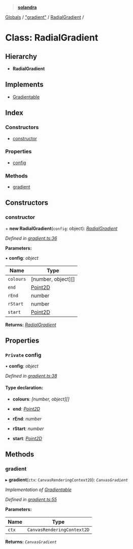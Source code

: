 > **[solandra](../README.md)**

[Globals](../README.md) / ["gradient"](../modules/_gradient_.md) / [RadialGradient](_gradient_.radialgradient.md) /

# Class: RadialGradient

## Hierarchy

* **RadialGradient**

## Implements

* [Gradientable](../interfaces/_scanvas_.gradientable.md)

## Index

### Constructors

* [constructor](_gradient_.radialgradient.md#constructor)

### Properties

* [config](_gradient_.radialgradient.md#private-config)

### Methods

* [gradient](_gradient_.radialgradient.md#gradient)

## Constructors

###  constructor

\+ **new RadialGradient**(`config`: object): *[RadialGradient](_gradient_.radialgradient.md)*

*Defined in [gradient.ts:36](https://github.com/jamesporter/solandra/blob/0595850/src/lib/gradient.ts#L36)*

**Parameters:**

▪ **config**: *object*

Name | Type |
------ | ------ |
`colours` | [number, object][] |
`end` | [Point2D](../modules/_types_play_.md#point2d) |
`rEnd` | number |
`rStart` | number |
`start` | [Point2D](../modules/_types_play_.md#point2d) |

**Returns:** *[RadialGradient](_gradient_.radialgradient.md)*

## Properties

### `Private` config

• **config**: *object*

*Defined in [gradient.ts:38](https://github.com/jamesporter/solandra/blob/0595850/src/lib/gradient.ts#L38)*

#### Type declaration:

* **colours**: *[number, object][]*

* **end**: *[Point2D](../modules/_types_play_.md#point2d)*

* **rEnd**: *number*

* **rStart**: *number*

* **start**: *[Point2D](../modules/_types_play_.md#point2d)*

## Methods

###  gradient

▸ **gradient**(`ctx`: `CanvasRenderingContext2D`): *`CanvasGradient`*

*Implementation of [Gradientable](../interfaces/_scanvas_.gradientable.md)*

*Defined in [gradient.ts:55](https://github.com/jamesporter/solandra/blob/0595850/src/lib/gradient.ts#L55)*

**Parameters:**

Name | Type |
------ | ------ |
`ctx` | `CanvasRenderingContext2D` |

**Returns:** *`CanvasGradient`*